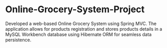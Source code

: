 # Online-Grocery-System-Project
Developed a web-based Online Grocery System using Spring MVC. The application allows for products registration and stores products details in a MySQL Workbench database using Hibernate ORM for seamless data persistence.
